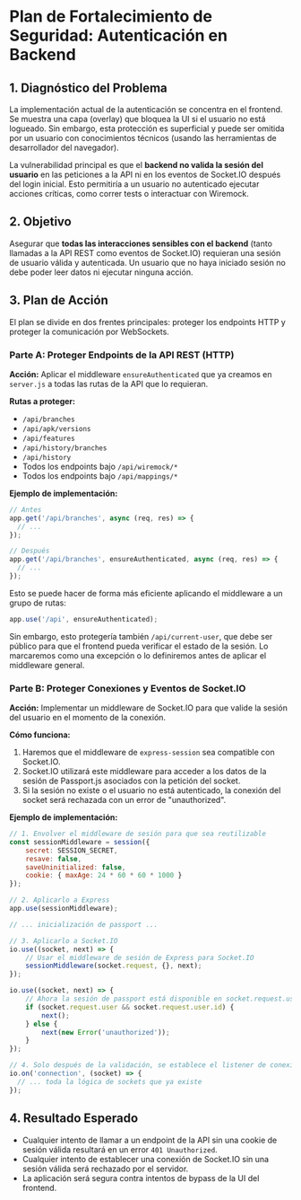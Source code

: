 # Plan de Fortalecimiento de Seguridad: Autenticación en Backend

## 1. Diagnóstico del Problema

La implementación actual de la autenticación se concentra en el frontend. Se muestra una capa (overlay) que bloquea la UI si el usuario no está logueado. Sin embargo, esta protección es superficial y puede ser omitida por un usuario con conocimientos técnicos (usando las herramientas de desarrollador del navegador).

La vulnerabilidad principal es que el **backend no valida la sesión del usuario** en las peticiones a la API ni en los eventos de Socket.IO después del login inicial. Esto permitiría a un usuario no autenticado ejecutar acciones críticas, como correr tests o interactuar con Wiremock.

## 2. Objetivo

Asegurar que **todas las interacciones sensibles con el backend** (tanto llamadas a la API REST como eventos de Socket.IO) requieran una sesión de usuario válida y autenticada. Un usuario que no haya iniciado sesión no debe poder leer datos ni ejecutar ninguna acción.

## 3. Plan de Acción

El plan se divide en dos frentes principales: proteger los endpoints HTTP y proteger la comunicación por WebSockets.

### Parte A: Proteger Endpoints de la API REST (HTTP)

**Acción:** Aplicar el middleware `ensureAuthenticated` que ya creamos en `server.js` a todas las rutas de la API que lo requieran.

**Rutas a proteger:**

- `/api/branches`
- `/api/apk/versions`
- `/api/features`
- `/api/history/branches`
- `/api/history`
- Todos los endpoints bajo `/api/wiremock/*`
- Todos los endpoints bajo `/api/mappings/*`

**Ejemplo de implementación:**

```javascript
// Antes
app.get('/api/branches', async (req, res) => {
  // ...
});

// Después
app.get('/api/branches', ensureAuthenticated, async (req, res) => {
  // ...
});
```

Esto se puede hacer de forma más eficiente aplicando el middleware a un grupo de rutas:

```javascript
app.use('/api', ensureAuthenticated);
```
Sin embargo, esto protegería también `/api/current-user`, que debe ser público para que el frontend pueda verificar el estado de la sesión. Lo marcaremos como una excepción o lo definiremos antes de aplicar el middleware general.

### Parte B: Proteger Conexiones y Eventos de Socket.IO

**Acción:** Implementar un middleware de Socket.IO para que valide la sesión del usuario en el momento de la conexión.

**Cómo funciona:**

1.  Haremos que el middleware de `express-session` sea compatible con Socket.IO.
2.  Socket.IO utilizará este middleware para acceder a los datos de la sesión de Passport.js asociados con la petición del socket.
3.  Si la sesión no existe o el usuario no está autenticado, la conexión del socket será rechazada con un error de "unauthorized".

**Ejemplo de implementación:**

```javascript
// 1. Envolver el middleware de sesión para que sea reutilizable
const sessionMiddleware = session({
    secret: SESSION_SECRET,
    resave: false,
    saveUninitialized: false,
    cookie: { maxAge: 24 * 60 * 60 * 1000 }
});

// 2. Aplicarlo a Express
app.use(sessionMiddleware);

// ... inicialización de passport ...

// 3. Aplicarlo a Socket.IO
io.use((socket, next) => {
    // Usar el middleware de sesión de Express para Socket.IO
    sessionMiddleware(socket.request, {}, next);
});

io.use((socket, next) => {
    // Ahora la sesión de passport está disponible en socket.request.user
    if (socket.request.user && socket.request.user.id) {
        next();
    } else {
        next(new Error('unauthorized'));
    }
});

// 4. Solo después de la validación, se establece el listener de conexión
io.on('connection', (socket) => {
  // ... toda la lógica de sockets que ya existe
});
```

## 4. Resultado Esperado

- Cualquier intento de llamar a un endpoint de la API sin una cookie de sesión válida resultará en un error `401 Unauthorized`.
- Cualquier intento de establecer una conexión de Socket.IO sin una sesión válida será rechazado por el servidor.
- La aplicación será segura contra intentos de bypass de la UI del frontend.
